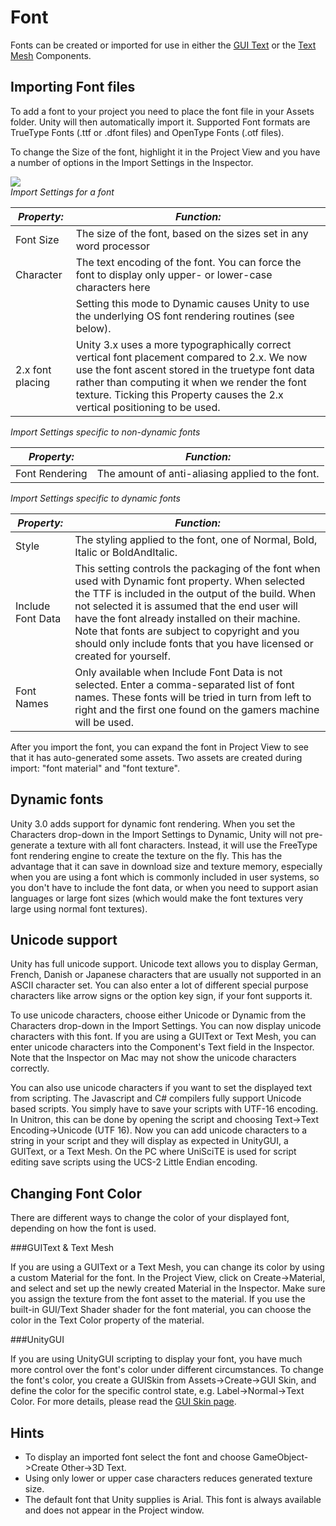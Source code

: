 Font
====


<span class=keyword>Fonts</span> can be created or imported for use in either the [GUI Text](class-guitext.html) or the [Text Mesh](class-textmesh.html) <span class=keyword>Components</span>.


Importing Font files
--------------------


To add a font to your project you need to place the font file in your Assets folder. Unity will then automatically import it. Supported Font formats are TrueType Fonts (.ttf or .dfont files) and OpenType Fonts (.otf files).

To change the <span class=component>Size</span> of the font, highlight it in the <span class=keyword>Project View</span> and you have a number of options in the <span class=keyword>Import Settings</span> in the <span class=keyword>Inspector</span>.

![](http://docwiki.hq.unity3d.com/uploads/Main/font_importer.png)  
_Import Settings for a font_


|**_Property:_** |**_Function:_** |
|--|--|
|<span class=component>Font Size</span>  |The size of the font, based on the sizes set in any word processor |
|<span class=component>Character</span> |The text encoding of the font.  You can force the font to display only upper- or lower-case characters here |
|               |Setting this mode to Dynamic causes Unity to use the underlying OS font rendering routines (see below).|
|<span class=component>2.x font placing</span> |Unity 3.x uses a more typographically correct vertical font placement compared to 2.x.  We now use the font  ascent stored in the truetype font data rather than computing it when we render the font texture.  Ticking this Property causes the 2.x vertical positioning to be used. |

_Import Settings specific to non-dynamic fonts_

|**_Property:_** |**_Function:_** |
|--|--|
|<span class=component>Font Rendering</span>	|The amount of anti-aliasing applied to the font.|

_Import Settings specific to dynamic fonts_

|**_Property:_** |**_Function:_** |
|--|--|
|<span class=component>Style</span>      |The styling applied to the font, one of Normal, Bold, Italic or BoldAndItalic. |
|<span class=component>Include Font Data</span> |This setting controls the packaging of the font when used with Dynamic font property.  When selected the TTF is included in the output of the build.  When not selected it is assumed that the end user will have the font already installed on their machine.  Note that fonts are subject to copyright and you should only include fonts that you have licensed or created for yourself. |
|<span class=component>Font Names</span> |Only available when Include Font Data is not selected.  Enter a comma-separated list of font names.  These fonts will be tried in turn from left to right and the first one found on the gamers machine will be used.  |

After you import the font, you can expand the font in Project View to see that it has auto-generated some assets.  Two assets are created during import: "font material" and "font texture".

Dynamic fonts
-------------


Unity 3.0 adds support for dynamic font rendering. When you set the <span class=component>Characters</span> drop-down in the Import Settings to <span class=component>Dynamic</span>, Unity will not pre-generate a texture with all font characters. Instead, it will use the FreeType font rendering engine to create the texture on the fly. This has the advantage that it can save in download size and texture memory, especially when you are using a font which is commonly included in user systems, so you don't have to include the font data, or when you need to support asian languages or large font sizes (which would make the font textures very large using normal font textures).

Unicode support
---------------

Unity has full unicode support. Unicode text allows you to display German, French, Danish or Japanese characters that are usually not supported in an ASCII character set. You can also enter a lot of different special purpose characters like arrow signs or the option key sign, if your font supports it.

To use unicode characters, choose either <span class=component>Unicode</span> or <span class=component>Dynamic</span> from the <span class=component>Characters</span> drop-down in the Import Settings.  You can now display unicode characters with this font.  If you are using a <span class=keyword>GUIText</span> or <span class=keyword>Text Mesh</span>, you can enter unicode characters into the Component's <span class=component>Text</span> field in the Inspector.  Note that the Inspector on Mac may not show the unicode characters correctly.

You can also use unicode characters if you want to set the displayed text from scripting.  The Javascript and C# compilers fully support Unicode based scripts. You simply have to save your scripts with UTF-16 encoding.  In <span class=keyword>Unitron</span>, this can be done by opening the script and choosing <span class=menu>Text->Text Encoding->Unicode (UTF 16)</span>.  Now you can add unicode characters to a string in your script and they will display as expected in <span class=keyword>UnityGUI</span>, a GUIText, or a Text Mesh.  On the PC where <span class=keyword>UniSciTE</span> is used for script editing save scripts using the UCS-2 Little Endian encoding.


Changing Font Color
-------------------


There are different ways to change the color of your displayed font, depending on how the font is used.


###GUIText & Text Mesh

If you are using a GUIText or a Text Mesh, you can change its color by using a custom <span class=keyword>Material</span> for the font. In the Project View, click on <span class=menu>Create->Material</span>, and select and set up the newly created Material in the <span class=keyword>Inspector</span>. Make sure you assign the texture from the font asset to the material. If you use the built-in <span class=component>GUI/Text Shader</span> shader for the font material, you can choose the color in the <span class=component>Text Color</span> property of the material.

###UnityGUI

If you are using UnityGUI scripting to display your font, you have much more control over the font's color under different circumstances.  To change the font's color, you create a <span class=keyword>GUISkin</span> from <span class=menu>Assets->Create->GUI Skin</span>, and define the color for the specific control state, e.g. <span class=menu>Label->Normal->Text Color</span>.  For more details, please read the [GUI Skin page](class-guiskin.html).

Hints
-----

* To display an imported font select the font and choose <span class=menu>GameObject->Create Other->3D Text</span>.
* Using only lower or upper case characters reduces generated texture size.
* The default font that Unity supplies is Arial.  This font is always available and does not appear in the Project window.
